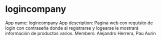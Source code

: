logincompany
============

App name: logincompany
App description: Pagina web con requisito de login con contraseña donde al registrarse y logearse le mostrará información de productos varios.
Members: Alejandro Herrera, Pau Aurin
